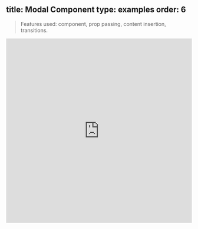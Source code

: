 title: Modal Component
type: examples
order: 6
---

> Features used: component, prop passing, content insertion, transitions.

<iframe width="100%" height="500" src="http://jsfiddle.net/yyx990803/msx42stu/embedded/result,html,js,css" allowfullscreen="allowfullscreen" frameborder="0"></iframe>
